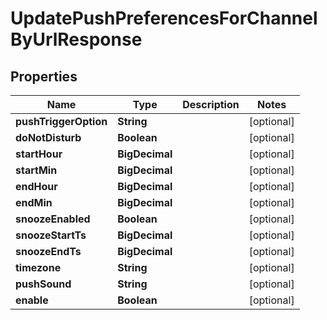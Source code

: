 

# UpdatePushPreferencesForChannelByUrlResponse


## Properties

Name | Type | Description | Notes
------------ | ------------- | ------------- | -------------
**pushTriggerOption** | **String** |  |  [optional]
**doNotDisturb** | **Boolean** |  |  [optional]
**startHour** | **BigDecimal** |  |  [optional]
**startMin** | **BigDecimal** |  |  [optional]
**endHour** | **BigDecimal** |  |  [optional]
**endMin** | **BigDecimal** |  |  [optional]
**snoozeEnabled** | **Boolean** |  |  [optional]
**snoozeStartTs** | **BigDecimal** |  |  [optional]
**snoozeEndTs** | **BigDecimal** |  |  [optional]
**timezone** | **String** |  |  [optional]
**pushSound** | **String** |  |  [optional]
**enable** | **Boolean** |  |  [optional]



